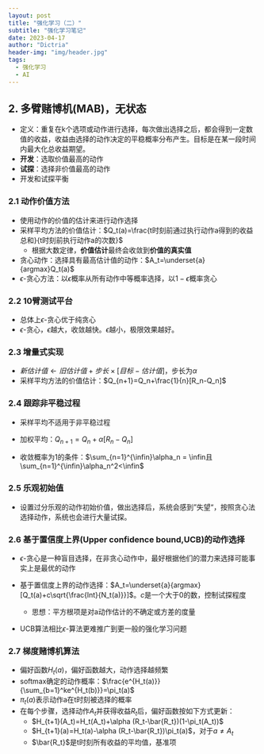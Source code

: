 ```yaml
---
layout: post
title: "强化学习（二）"
subtitle: "强化学习笔记"
date: 2023-04-17
author: "Dictria"
header-img: "img/header.jpg"
tags: 
  - 强化学习
  - AI
---
```




## 2. 多臂赌博机(MAB)，无状态

* 定义：重复在k个选项或动作进行选择，每次做出选择之后，都会得到一定数值的收益，收益由选择的动作决定的平稳概率分布产生。目标是在某一段时间内最大化总收益期望。
* **开发**：选取价值最高的动作
* **试探**：选择非价值最高的动作
* 开发和试探平衡

### 2.1 动作价值方法

* 使用动作的价值的估计来进行动作选择
* 采样平均方法的价值估计：$Q_t(a)=\frac{t时刻前通过执行动作a得到的收益总和}{t时刻前执行动作a的次数}$
  * 根据大数定律，**价值估计**最终会收敛到**价值的真实值**
* 贪心动作：选择具有最高估计值的动作：$A_t=\underset{a}{argmax}Q_t(a)$
* $\epsilon$-贪心方法：以$\epsilon$概率从所有动作中等概率选择，以$1-\epsilon$概率贪心

### 2.2 10臂测试平台

* 总体上$\epsilon$-贪心优于纯贪心
* $\epsilon$-贪心，$\epsilon$越大，收敛越快。$\epsilon$越小，极限效果越好。

### 2.3 增量式实现

* $新估计值\leftarrow 旧估计值+步长\times [目标-估计值]$，步长为$\alpha$
* 采样平均方法的价值估计：$Q_{n+1}=Q_n+\frac{1}{n}[R_n-Q_n]$

### 2.4 跟踪非平稳过程

* 采样平均不适用于非平稳过程

* 加权平均：$Q_{n+1}=Q_n+\alpha [R_n-Q_n]$
* 收敛概率为1的条件：$\sum_{n=1}^{\infin}\alpha_n = \infin且\sum_{n=1}^{\infin}\alpha_n^2<\infin$

### 2.5 乐观初始值

* 设置过分乐观的动作初始价值，做出选择后，系统会感到”失望“，按照贪心法选择动作，系统也会进行大量试探。

### 2.6 基于置信度上界(Upper confidence bound,UCB)的动作选择

* $\epsilon$-贪心是一种盲目选择，在非贪心动作中，最好根据他们的潜力来选择可能事实上是最优的动作

* 基于置信度上界的动作选择：$A_t=\underset{a}{argmax}[Q_t(a)+c\sqrt{\frac{lnt}{N_t(a)}}]$。$c$是一个大于0的数，控制试探程度

  * 思想：平方根项是对a动作估计的不确定或方差的度量

* UCB算法相比$\epsilon$-算法更难推广到更一般的强化学习问题

### 2.7 梯度赌博机算法

* 偏好函数$H_t(a)$，偏好函数越大，动作选择越频繁
* softmax确定的动作概率：$\frac{e^{H_t(a)}}{\sum_{b=1}^ke^{H_t(b)}}=\pi_t(a)$
* $\pi_t(a)$表示动作a在t时刻被选择的概率
* 在每个步骤，选择动作$A_t$并获得收益$R_t$后，偏好函数按如下方式更新：
  * $H_{t+1}(A_t)=H_t(A_t)+\alpha (R_t-\bar{R_t})(1-\pi_t(A_t))$
  * $H_{t+1}(a)=H_t(a)-\alpha (R_t-\bar{R_t})\pi_t(a)$，对于$a \neq A_t$
  * $\bar{R_t}$是t时刻所有收益的平均值，基准项